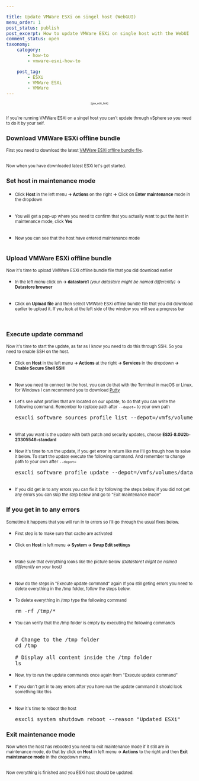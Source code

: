 ```yaml
---

title: Update VMWare ESXi on singel host (WebGUI)
menu_order: 1
post_status: publish
post_excerpt: How to update VMWare ESXi on single host with the WebUI
comment_status: open
taxonomy:
    category:
        - how-to
        - vmware-esxi-how-to

    post_tag:
        - ESXi
        - VMWare ESXi
        - VMWare
---
```



<p style="text-align: center;font-size: 0.5em">[giw_edit_link]</p>

<!-- wp:image {"align":"center","id":337,"sizeSlug":"full","linkDestination":"none"} -->
<figure class="wp-block-image aligncenter size-full">
<img src="https://stolpe.io/wp-content/uploads/2024/03/esxi.jpg" alt="" class="wp-image-337"/>
</figure>
<!-- /wp:image -->

<span style="font-size:0.8em;">If you're running VMWare ESXi on a singel host you can't update through vSphere so you need to do it by your self.</span>

### Download VMWare ESXi offline bundle
<span style="font-size:0.8em;">First you need to download the latest [VMWare ESXi offline bundle file](https://customerconnect.vmware.com/downloads/details?downloadGroup=ESXI80U2B&productId=1345).</span>
  <!-- wp:image {"lightbox":{"enabled":true},"id":282,"sizeSlug":"medium","linkDestination":"none"} -->
  <figure class="wp-block-image size-medium">
  <img src="https://stolpe.io/wp-content/uploads/2024/03/01_update_esxi-300x83.png" alt="" class="wp-image-282"/>
  </figure>
  <!-- /wp:image -->

<span style="font-size:0.8em;">Now when you have downloaded latest ESXi let's get started.</span>

### Set host in maintenance mode
* <span style="font-size:0.8em;">Click **Host** in the left menu **-> Actions** on the right **->** Click on **Enter maintenance** mode in the dropdown</span>
  <!-- wp:image {"lightbox":{"enabled":true},"id":293,"sizeSlug":"large","linkDestination":"none"} -->
  <figure class="wp-block-image size-large">
  <img src="https://stolpe.io/wp-content/uploads/2024/03/01_update_esxi_webgui-1024x433.png" alt="" class="wp-image-293"/>
  </figure>
  <!-- /wp:image -->

* <span style="font-size:0.8em;">You will get a pop-up where you need to confirm that you actually want to put the host in maintenance mode, click **Yes**</span>
  <!-- wp:image {"lightbox":{"enabled":true},"id":294,"sizeSlug":"medium","linkDestination":"none"} -->
  <figure class="wp-block-image size-medium">
  <img src="https://stolpe.io/wp-content/uploads/2024/03/02_update_esxi_webgui-300x151.png" alt="" class="wp-image-294"/>
  </figure>
  <!-- /wp:image -->

* <span style="font-size:0.8em;">Now you can see that the host have entered maintenance mode</span>
  <!-- wp:image {"lightbox":{"enabled":true},"id":299,"sizeSlug":"large","linkDestination":"none"} -->
  <figure class="wp-block-image size-large">
  <img src="https://stolpe.io/wp-content/uploads/2024/03/03_update_esxi_webgui-1024x316.png" alt="" class="wp-image-299"/>
  </figure>
  <!-- /wp:image -->

### Upload VMWare ESXi offline bundle
<span style="font-size:0.8em;">Now it's time to upload VMWare ESXi offline bundle file that you did download earlier</span>
* <span style="font-size:0.8em;">In the left menu click on **-> datastore1** _(your datastore might be named differently)_ **-> Datastore browser**</span>
  <!-- wp:image {"lightbox":{"enabled":true},"id":301,"sizeSlug":"medium","linkDestination":"none"} -->
  <figure class="wp-block-image size-medium">
  <img src="https://stolpe.io/wp-content/uploads/2024/03/04_update_esxi_webgui-300x189.png" alt="" class="wp-image-301"/>
  </figure>
  <!-- /wp:image -->

* <span style="font-size:0.8em;">Click on **Upload file** and then select VMWare ESXi offline bundle file that you did download earlier to upload it. If you look at the left side of the window you will see a progress bar</span>
  <!-- wp:image {"lightbox":{"enabled":true},"id":302,"sizeSlug":"large","linkDestination":"none"} -->
  <figure class="wp-block-image size-large">
  <img src="https://stolpe.io/wp-content/uploads/2024/03/05_update_esxi_webgui-1024x422.png" alt="" class="wp-image-302"/>
  </figure>
  <!-- /wp:image -->
  <!-- wp:image {"lightbox":{"enabled":true},"id":303,"sizeSlug":"large","linkDestination":"none"} -->
  <figure class="wp-block-image size-large">
  <img src="https://stolpe.io/wp-content/uploads/2024/03/06_update_esxi_webgui-1024x74.png" alt="" class="wp-image-303"/>
  </figure>
  <!-- /wp:image -->

### Execute update command
<span style="font-size:0.8em;">Now it's time to start the update, as far as I know you need to do this through SSH.
So you need to enable SSH on the host.</span>

* <span style="font-size:0.8em;">Click on **Host** in the left menu **-> Actions** at the right **-> Services** in the dropdown **-> Enable Secure Shell SSH**</span>
  <!-- wp:image {"lightbox":{"enabled":true},"id":300,"sizeSlug":"large","linkDestination":"none"} -->
  <figure class="wp-block-image size-large">
  <img src="https://stolpe.io/wp-content/uploads/2024/03/00_update_esxi_webgui-1024x433.png" alt="" class="wp-image-300"/>
  </figure>
  <!-- /wp:image -->

* <span style="font-size:0.8em;">Now you need to connect to the host, you can do that with the Terminal in macOS or Linux, for Windows I can recommend you to download [Putty](https://www.chiark.greenend.org.uk/~sgtatham/putty/latest.html)</span>
* <span style="font-size:0.8em;">Let's see what profiles that are located on our update, to do that you can write the following command. Remember to replace path after `--depot=` to your own path</span>
  <!-- wp:enlighter/codeblock {"language":"shell"} -->
  <pre class="EnlighterJSRAW" data-enlighter-language="shell" data-enlighter-theme="" data-enlighter-highlight="" data-enlighter-linenumbers="" data-enlighter-lineoffset="" data-enlighter-title="" data-enlighter-group="">
  esxcli software sources profile list --depot=/vmfs/volumes/datastore1/Update/VMware-ESXi-8.0U2b-23305546-depot.zip
  </pre>
  <!-- /wp:enlighter/codeblock -->
  <!-- wp:image {"lightbox":{"enabled":true},"id":304,"sizeSlug":"large","linkDestination":"none"} -->
  <figure class="wp-block-image size-large">
  <img src="https://stolpe.io/wp-content/uploads/2024/03/02_update_esxi-1024x125.png" alt="" class="wp-image-304"/>
  </figure>
  <!-- /wp:image -->

* <span style="font-size:0.8em;">What you want is the update with both patch and security updates, choose **ESXi-8.0U2b-23305546-standard**</span>
* <span style="font-size:0.8em;">Now it's time to run the update, if you get error in return like me I'll go trough how to solve it below. To start the update execute the following command. And remember to change path to your own after `--depot=`</span>
  <!-- wp:enlighter/codeblock {"language":"shell"} -->
  <pre class="EnlighterJSRAW" data-enlighter-language="shell" data-enlighter-theme="" data-enlighter-highlight="" data-enlighter-linenumbers="" data-enlighter-lineoffset="" data-enlighter-title="" data-enlighter-group="">
  esxcli software profile update --depot=/vmfs/volumes/datastore1/Update/VMware-ESXi-8.0U2b-23305546-depot.zip --profile=ESXi-8.0U2b-23305546-standard
  </pre>
  <!-- /wp:enlighter/codeblock -->
  <!-- wp:image {"lightbox":{"enabled":true},"id":305,"sizeSlug":"large","linkDestination":"none"} -->
  <figure class="wp-block-image size-large">
  <img src="https://stolpe.io/wp-content/uploads/2024/03/03_update_esxi-1024x89.png" alt="" class="wp-image-305"/>
  </figure>
  <!-- /wp:image -->

* <span style="font-size:0.8em;">If you did get in to any errors you can fix it by following the steps below, if you did not get any errors you can skip the step below and go to "Exit maintenance mode"</span>

### If you get in to any errors
<span style="font-size:0.8em;">Sometime it happens that you will run in to errors so I'll go through the usual fixes below.</span>

* <span style="font-size:0.8em;">First step is to make sure that cache are activated</span>
* <span style="font-size:0.8em;">Click on **Host** in left menu **-> System -> Swap Edit settings**</span>
  <!-- wp:image {"lightbox":{"enabled":true},"id":312,"sizeSlug":"large","linkDestination":"none"} -->
  <figure class="wp-block-image size-large">
  <img src="https://stolpe.io/wp-content/uploads/2024/03/07_update_esxi_webgui-1024x319.png" alt="" class="wp-image-312"/>
  </figure>
  <!-- /wp:image -->

* <span style="font-size:0.8em;">Make sure that everything looks like the picture below _(Datastore1 might be named differently on your host)_</span>
  <!-- wp:image {"lightbox":{"enabled":true},"id":313,"sizeSlug":"medium","linkDestination":"none"} -->
  <figure class="wp-block-image size-medium">
  <img src="https://stolpe.io/wp-content/uploads/2024/03/08_update_esxi_webgui-300x174.png" alt="" class="wp-image-313"/>
  </figure>
  <!-- /wp:image -->

* <span style="font-size:0.8em;">Now do the steps in "Execute update command" again</span>
<span style="font-size:0.8em;">If you still geting errors you need to delete everything in the /tmp folder, follow the steps below.</span>
* <span style="font-size:0.8em;">To delete everything in /tmp type the following command</span>
  <!-- wp:enlighter/codeblock {"language":"shell"} -->
  <pre class="EnlighterJSRAW" data-enlighter-language="shell" data-enlighter-theme="" data-enlighter-highlight="" data-enlighter-linenumbers="" data-enlighter-lineoffset="" data-enlighter-title="" data-enlighter-group="">
  rm -rf /tmp/*
  </pre>
  <!-- /wp:enlighter/codeblock -->

* <span style="font-size:0.8em;">You can verify that the /tmp folder is empty by executing the following commands</span>
  <!-- wp:enlighter/codeblock {"language":"shell"} -->
  <pre class="EnlighterJSRAW" data-enlighter-language="shell" data-enlighter-theme="" data-enlighter-highlight="" data-enlighter-linenumbers="" data-enlighter-lineoffset="" data-enlighter-title="" data-enlighter-group="">

  # Change to the /tmp folder
  cd /tmp

  # Display all content inside the /tmp folder
  ls
  </pre>
  <!-- /wp:enlighter/codeblock -->

* <span style="font-size:0.8em;">Now, try to run the update commands once again from "Execute update command"</span>
* <span style="font-size:0.8em;">If you don't get in to any errors after you have run the update command it should look something like this</span>
  <!-- wp:image {"lightbox":{"enabled":true},"id":311,"sizeSlug":"large","linkDestination":"none"} -->
  <figure class="wp-block-image size-large">
  <img src="https://stolpe.io/wp-content/uploads/2024/03/04_update_esxi-1024x658.png" alt="" class="wp-image-311"/>
  </figure>
  <!-- /wp:image -->

* <span style="font-size:0.8em;">Now it's time to reboot the host</span>
  <!-- wp:enlighter/codeblock {"language":"shell"} -->
  <pre class="EnlighterJSRAW" data-enlighter-language="shell" data-enlighter-theme="" data-enlighter-highlight="" data-enlighter-linenumbers="" data-enlighter-lineoffset="" data-enlighter-title="" data-enlighter-group="">
  esxcli system shutdown reboot --reason "Updated ESXi"
  </pre>
  <!-- /wp:enlighter/codeblock -->

### Exit maintenance mode
<span style="font-size:0.8em;">Now when the host has rebooted you need to exit maintenance mode if it still are in maintenance mode, do that by click on **Host** in left menu **-> Actions** to the right and then **Exit maintenance mode** in the dropdown menu.</span>
  <!-- wp:image {"lightbox":{"enabled":true},"id":325,"sizeSlug":"large","linkDestination":"none"} -->
  <figure class="wp-block-image size-large">
  <img src="https://stolpe.io/wp-content/uploads/2024/03/09_update_esxi_webgui-1024x385.png" alt="" class="wp-image-325"/>
  </figure>
  <!-- /wp:image -->

<span style="font-size:0.8em;">Now everything is finished and you ESXi host should be updated.</span>